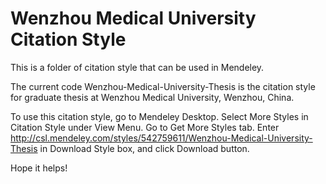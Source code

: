 # Wenzhou Medical University Citation Style

This is a folder of citation style that can be used in Mendeley. 

The current code Wenzhou-Medical-University-Thesis is the citation style for graduate thesis at Wenzhou Medical University, Wenzhou, China. 

To use this citation style, go to Mendeley Desktop. Select More Styles in Citation Style under View Menu. Go to Get More Styles tab. Enter http://csl.mendeley.com/styles/542759611/Wenzhou-Medical-University-Thesis in Download Style box, and click Download button. 

Hope it helps! 
